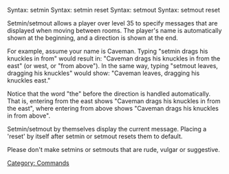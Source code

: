 Syntax: setmin <entrance message> Syntax: setmin reset Syntax: setmout
<exit message> Syntax: setmout reset

Setmin/setmout allows a player over level 35 to specify messages that
are displayed when moving between rooms. The player's name is
automatically shown at the beginning, and a direction is shown at the
end.

For example, assume your name is Caveman. Typing "setmin drags his
knuckles in from" would result in: "Caveman drags his knuckles in from
the east" (or west, or "from above"). In the same way, typing "setmout
leaves, dragging his knuckles" would show: "Caveman leaves, dragging his
knuckles east."

Notice that the word "the" before the direction is handled
automatically. That is, entering from the east shows "Caveman drags his
knuckles in from the east", where entering from above shows "Caveman
drags his knuckles in from above".

Setmin/setmout by themselves display the current message. Placing a
'reset' by itself after setmin or setmout resets them to default.

Please don't make setmins or setmouts that are rude, vulgar or
suggestive.

[Category: Commands](Category:_Commands "wikilink")
